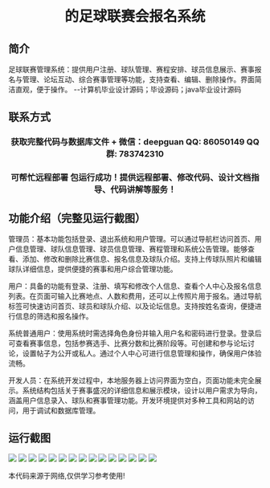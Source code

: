 <p><h1 align="center">的足球联赛会报名系统</h1></p>

## 简介
足球联赛管理系统：提供用户注册、球队管理、赛程安排、球员信息展示、赛事报名与管理、论坛互动、综合赛事管理等功能，支持查看、编辑、删除操作。界面简洁直观，便于操作。    --计算机毕业设计源码；毕设源码；java毕业设计源码


## 联系方式
<p><h3 align="center">获取完整代码与数据库文件 + 微信：deepguan QQ: 86050149 QQ群: 783742310</h3></p>
<p><h3 align="center">可帮忙远程部署 包运行成功！提供远程部署、修改代码、设计文档指导、代码讲解等服务！</h3></p>

## 功能介绍（完整见运行截图）
管理员：基本功能包括登录、退出系统和用户管理。可以通过导航栏访问首页、用户信息管理、球队信息管理、球员信息管理、赛程管理和系统公告管理。能够查看、添加、修改和删除比赛信息、报名信息及球队介绍。支持上传球队照片和编辑球队详细信息，提供便捷的赛事和用户综合管理功能。

用户：具备的功能有登录、注册、填写和修改个人信息、查看个人中心及报名信息列表。在页面可输入比赛地点、人数和费用，还可以上传照片用于报名。通过导航标签可快速访问首页、球员和球队介绍、以及论坛信息。支持按姓名查询，便捷进行信息的筛选和报名操作。

系统普通用户：使用系统时需选择角色身份并输入用户名和密码进行登录。登录后可查看赛事信息，包括参赛选手、比赛分数和比赛阶段等。可创建和参与论坛讨论，设置帖子为公开或私人。通过个人中心可进行信息管理和操作，确保用户体验流畅。

开发人员：在系统开发过程中，本地服务器上访问界面为空白，页面功能未完全展示。系统结构包括关于赛事盛况的详细信息和展示模块，设计以用户需求为导向，涵盖用户信息录入、球队和赛事管理功能。开发环境提供对多种工具和网站的访问，用于调试和数据库管理。


## 运行截图
![](img/001.jpg)
![](img/002.jpg)
![](img/003.jpg)
![](img/004.jpg)
![](img/005.jpg)
![](img/006.jpg)
![](img/007.jpg)
![](img/008.jpg)
![](img/009.jpg)
![](img/010.jpg)
![](img/011.jpg)
![](img/012.jpg)
![](img/013.jpg)
![](img/014.jpg)
![](img/015.jpg)

<p>本代码来源于网络,仅供学习参考使用!</p>
